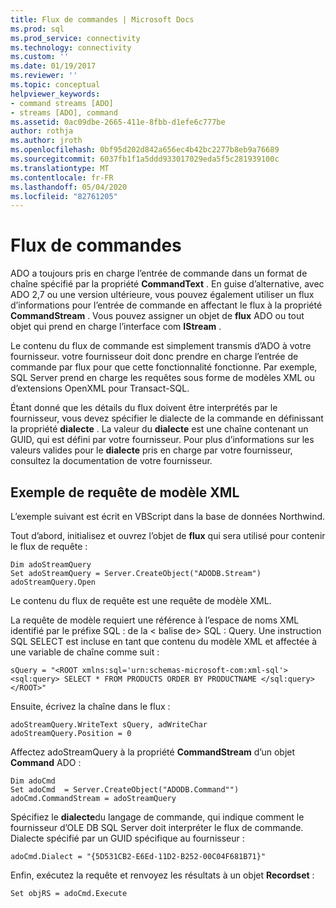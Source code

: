 ```yaml
---
title: Flux de commandes | Microsoft Docs
ms.prod: sql
ms.prod_service: connectivity
ms.technology: connectivity
ms.custom: ''
ms.date: 01/19/2017
ms.reviewer: ''
ms.topic: conceptual
helpviewer_keywords:
- command streams [ADO]
- streams [ADO], command
ms.assetid: 0ac09dbe-2665-411e-8fbb-d1efe6c777be
author: rothja
ms.author: jroth
ms.openlocfilehash: 0bf95d202d842a656ec4b42bc2277b8eb9a76689
ms.sourcegitcommit: 6037fb1f1a5ddd933017029eda5f5c281939100c
ms.translationtype: MT
ms.contentlocale: fr-FR
ms.lasthandoff: 05/04/2020
ms.locfileid: "82761205"
---
```

# <a name="command-streams"></a>Flux de commandes
ADO a toujours pris en charge l’entrée de commande dans un format de chaîne spécifié par la propriété **CommandText** . En guise d’alternative, avec ADO 2,7 ou une version ultérieure, vous pouvez également utiliser un flux d’informations pour l’entrée de commande en affectant le flux à la propriété **CommandStream** . Vous pouvez assigner un objet de **flux** ADO ou tout objet qui prend en charge l’interface com **IStream** .  
  
 Le contenu du flux de commande est simplement transmis d’ADO à votre fournisseur. votre fournisseur doit donc prendre en charge l’entrée de commande par flux pour que cette fonctionnalité fonctionne. Par exemple, SQL Server prend en charge les requêtes sous forme de modèles XML ou d’extensions OpenXML pour Transact-SQL.  
  
 Étant donné que les détails du flux doivent être interprétés par le fournisseur, vous devez spécifier le dialecte de la commande en définissant la propriété **dialecte** . La valeur du **dialecte** est une chaîne contenant un GUID, qui est défini par votre fournisseur. Pour plus d’informations sur les valeurs valides pour le **dialecte** pris en charge par votre fournisseur, consultez la documentation de votre fournisseur.  
  
## <a name="xml-template-query-example"></a>Exemple de requête de modèle XML  
 L’exemple suivant est écrit en VBScript dans la base de données Northwind.  
  
 Tout d’abord, initialisez et ouvrez l’objet de **flux** qui sera utilisé pour contenir le flux de requête :  
  
```  
Dim adoStreamQuery  
Set adoStreamQuery = Server.CreateObject("ADODB.Stream")  
adoStreamQuery.Open  
```  
  
 Le contenu du flux de requête est une requête de modèle XML.  
  
 La requête de modèle requiert une référence à l’espace de noms XML identifié par le préfixe SQL : de la \< balise de> SQL : Query. Une instruction SQL SELECT est incluse en tant que contenu du modèle XML et affectée à une variable de chaîne comme suit :  
  
```  
sQuery = "<ROOT xmlns:sql='urn:schemas-microsoft-com:xml-sql'>  
<sql:query> SELECT * FROM PRODUCTS ORDER BY PRODUCTNAME </sql:query>  
</ROOT>"  
```  
  
 Ensuite, écrivez la chaîne dans le flux :  
  
```  
adoStreamQuery.WriteText sQuery, adWriteChar  
adoStreamQuery.Position = 0  
```  
  
 Affectez adoStreamQuery à la propriété **CommandStream** d’un objet **Command** ADO :  
  
```  
Dim adoCmd  
Set adoCmd  = Server.CreateObject("ADODB.Command"")  
adoCmd.CommandStream = adoStreamQuery  
```  
  
 Spécifiez le **dialecte**du langage de commande, qui indique comment le fournisseur d’OLE DB SQL Server doit interpréter le flux de commande. Dialecte spécifié par un GUID spécifique au fournisseur :  
  
```  
adoCmd.Dialect = "{5D531CB2-E6Ed-11D2-B252-00C04F681B71}"  
```  
  
 Enfin, exécutez la requête et renvoyez les résultats à un objet **Recordset** :  
  
```  
Set objRS = adoCmd.Execute  
```
